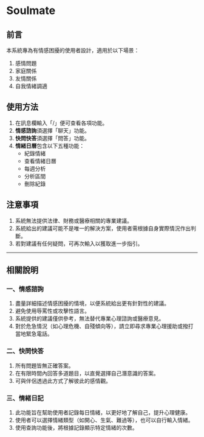 # Soulmate

## 前言
本系統專為有情感困擾的使用者設計，適用於以下場景：
1. 感情問題  
2. 家庭關係  
3. 友情關係  
4. 自我情緒調適  

## 使用方法
1. 在訊息欄輸入「/」便可查看各項功能。  
2. **情感諮詢**須選擇「聊天」功能。  
3. **快問快答**須選擇「問答」功能。  
4. **情緒日曆**包含以下五種功能：  
   - 紀錄情緒  
   - 查看情緒日曆  
   - 每週分析  
   - 分析區間  
   - 刪除紀錄  

## 注意事項
1. 系統無法提供法律、財務或醫療相關的專業建議。  
2. 系統給出的建議可能不是唯一的解決方案，使用者需根據自身實際情況作出判斷。  
3. 若對建議有任何疑問，可再次輸入以獲取進一步指引。  

---

## 相關說明

### 一、情感諮詢
1. 盡量詳細描述情感困擾的情境，以便系統給出更有針對性的建議。  
2. 避免使用辱罵性或攻擊性語言。  
3. 系統提供的建議僅供參考，無法替代專業心理諮詢或醫療意見。  
4. 對於危急情況（如心理危機、自殘傾向等），請立即尋求專業心理援助或撥打當地緊急電話。  

### 二、快問快答
1. 所有問題皆無正確答案。  
2. 在有限時間內回答多道題目，以直覺選擇自己潛意識的答案。  
3. 可與伴侶透過此方式了解彼此的感情觀。  

### 三、情緒日記
1. 此功能旨在幫助使用者記錄每日情緒，以更好地了解自己，提升心理健康。  
2. 使用者可以選擇情緒類型（如開心、生氣、難過等），也可以自行輸入情緒。  
3. 使用查詢功能後，將根據記錄顯示特定情緒的次數。  
